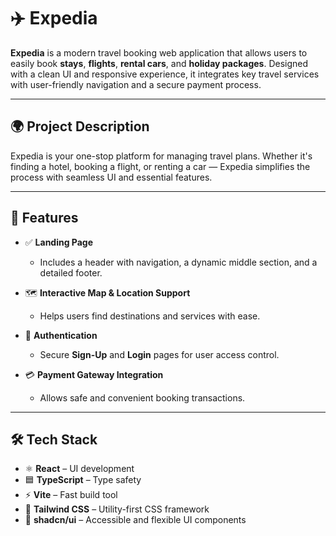 # ✈️ Expedia

**Expedia** is a modern travel booking web application that allows users to easily book **stays**, **flights**, **rental cars**, and **holiday packages**. Designed with a clean UI and responsive experience, it integrates key travel services with user-friendly navigation and a secure payment process.

---

## 🌍 Project Description

Expedia is your one-stop platform for managing travel plans. Whether it's finding a hotel, booking a flight, or renting a car — Expedia simplifies the process with seamless UI and essential features.

---

## 🎯 Features

- ✅ **Landing Page**
  - Includes a header with navigation, a dynamic middle section, and a detailed footer.
  
- 🗺️ **Interactive Map & Location Support**
  - Helps users find destinations and services with ease.

- 🔐 **Authentication**
  - Secure **Sign-Up** and **Login** pages for user access control.

- 💳 **Payment Gateway Integration**
  - Allows safe and convenient booking transactions.

---

## 🛠️ Tech Stack

- ⚛️ **React** – UI development
- 🟦 **TypeScript** – Type safety
- ⚡ **Vite** – Fast build tool
- 🎨 **Tailwind CSS** – Utility-first CSS framework
- 🧩 **shadcn/ui** – Accessible and flexible UI components
